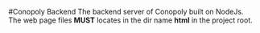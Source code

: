 #Conopoly Backend
The backend server of Conopoly built on NodeJs.  
The web page files **MUST** locates in the dir name **html** in the project root.  
